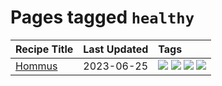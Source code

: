 # Pages tagged `healthy`

|Recipe Title|Last Updated|Tags
|:---|:---|:---|
|[Hommus](../recipes/hommus.md)|2023-06-25|[![](https://img.shields.io/badge/tag-healthy-8ce73b)](../tags/healthy.md) [![](https://img.shields.io/badge/tag-messy-208450)](../tags/messy.md) [![](https://img.shields.io/badge/tag-protein-8344b1)](../tags/protein.md) [![](https://img.shields.io/badge/tag-tricky-3a4f8e)](../tags/tricky.md)|